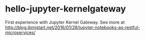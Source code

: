 # hello-jupyter-kernelgateway
First experience with Jupyter Kernel Gateway.
See more at <http://blog.ibmjstart.net/2016/01/28/jupyter-notebooks-as-restful-microservices/>

